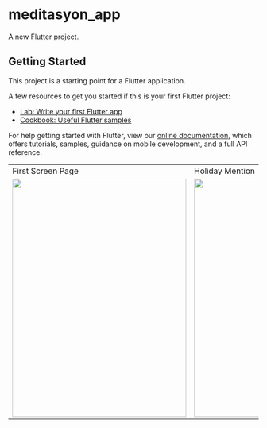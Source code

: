 # meditasyon_app

A new Flutter project.

## Getting Started

This project is a starting point for a Flutter application.

A few resources to get you started if this is your first Flutter project:

- [Lab: Write your first Flutter app](https://flutter.dev/docs/get-started/codelab)
- [Cookbook: Useful Flutter samples](https://flutter.dev/docs/cookbook)

For help getting started with Flutter, view our
[online documentation](https://flutter.dev/docs), which offers tutorials,
samples, guidance on mobile development, and a full API reference.

<table>
  <tr>
    <td>First Screen Page</td>
     <td>Holiday Mention</td>
     <td>Present day in purple and selected day in pink</td>
  </tr>
  <tr>
    <td><img src="https://user-images.githubusercontent.com/48855691/152691117-b2e43b2e-0fed-4e5e-b4bc-7351ed25cb88.png" width="350" height="480"></td>
    <td><img src="https://user-images.githubusercontent.com/48855691/152690870-ae254bb1-ed38-4644-a6ca-aa1ec963d4ab.png" width="350" height="480"></td>
    <td><img src="https://user-images.githubusercontent.com/48855691/152690876-645688c6-168e-45fa-a0dc-acb780517e42.png" width="350" height="480"></td>
    <td><img src="https://user-images.githubusercontent.com/48855691/152690888-95894399-41dc-49c8-833a-c4a3a65a7e8f.png" width="350" height="480"></td>
    
  </tr>
 </table>






